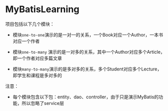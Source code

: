 # MyBatisLearning



项目包括以下几个模块：

- 模块`one-to-one`演示的是一对一的关系，一个Book对应一个Author，一本书对应一个作者

- 模块`one-to-many` 演示的是一对多的关系，其中一个Author对应多个Article，即一个作者对应多篇文章
- 模块`many-to-many`演示的是多对多的关系，多个Student对应多个Lecture，即学生和课程是多对多的



注意：

- 每个模块包含以下包：entity、dao、controller，由于只是演示MyBatis的功能，所以忽略了service层











